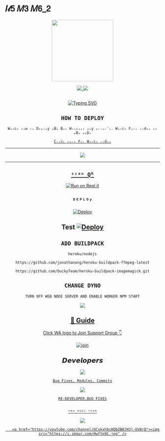# 𝐼𝓉𝟧 𝑀𝟥 𝑀𝟨_𝟤

<div align="center">
  <img border-radius: 15px src="https://i.imgur.com/F5zhbpM.jpg" width="200" height="200"/>

<p align="center">
  <a href="https://instagram.com/17_2_m3_m6_2"><img src="https://img.shields.io/badge/Instagram-E4405F?style=for-the-badge&logo=instagram&logoColor=white"/> 
  <a href="https://wa.me/50378165999"><img src="https://img.shields.io/badge/WhatsApp-25D366?style=for-the-badge&logo=whatsapp&logoColor=white" />
</p>

## <!-- Typing SVG -->
<p align="center">
    <a href="https://github.com/Fadilzain">
        <img
        src="https://readme-typing-svg.herokuapp.com?size=30&width=800&lines=ᴾᴮᴬ+ᴮᵒᵀ+𝙸𝚜+A+𝙼𝙾𝚍𝚒𝚏𝚒𝚎𝚍+𝚅𝚎𝚛𝚜𝚒𝚘𝚗+𝙾𝚏;Wizard+Ser+By+Ajmal;We+Have+Cloned+The+Project+And+Added;Some+More+Things."
            alt="Typing SVG"
        />
    </a>
</p>

## ```HOW TO DEPLOY```
`Wₐₜcₕ ₕₒw ₜₒ Dₑₚₗₒy ₚBₐ Bₒₜ Wᵢₜₕₒᵤₜ ₐₙy ₑᵣᵣₒᵣ'ₛ. Wₐₜcₕ Fᵤₗₗ ᵥᵢdₑₒ ᵢₙ ₚBₐ ₘₒDₛ`

[`Cₗᵢcₖ ₕₑᵣₑ Fₒᵣ Wₐₜcₕ ᵥᵢdₑₒ`](https://youtube.com/channel/UCxkxhbcHQb2B8JH3j-UVArQ)

----------

<p align="center">
  <a href="https://www.youtube.com/channel/UCxkxhbcHQb2B8JH3j-UVArQ/videos"><img src="https://i.imgur.com/k5sWcq0.jpg" />
</p>

-------


## `ˢᶜᵃⁿ Qᴿ`

[![Run on Repl.it](https://repl.it/badge/github/quiec/whatsAlfa)](https://replit.com/@I4MBetAZ/pbabot?v=1)

## `ᴰᴱᴾᴸᴼʸ`

[![Deploy](https://www.herokucdn.com/deploy/button.svg)](https://dashboard.heroku.com/new-app) 

Test
[![Deploy](https://www.herokucdn.com/deploy/button.svg)](https://heroku.com/deploy?template=https://github.com/I4MBetAZ/PBA-BoT-V1) 
----------


## `ADD BUILDPACK`

```
heroku/nodejs
```
```
https://github.com/jonathanong/heroku-buildpack-ffmpeg-latest
```
```
https://github.com/DuckyTeam/heroku-buildpack-imagemagick.git
```

## `CHANGE DYNO`

`TURN OFF WEB NODE SERVER AND ENABLE WORKER NPM START`

<p align="center">
  <a href="https://github.com/I4MBetAZ/PBA-BoT-V1"><img src="https://i.imgur.com/X8SNXXz.jpeg" />
</p>

## 📢 Guide
Click WA logo to Join Support Group 👇
    <br>
<br>
  [![join](https://github.com/Alien-alfa/PublicBot/blob/main/wlogo.svg.png)](https://chat.whatsapp.com/D3fhKLgNybo7RP4TEKgrFc)
  <div align="center">


## 𝘿𝙚𝙫𝙚𝙡𝙤𝙥𝙚𝙧𝙨
  <p align="center">
  <a href="https://github.com/alien-alfa"><img src="https://i.imgur.com/TTc6d2r.jpg" />
     
 
    
    Bug Fixes, Modules, Commits
    
 
      
  <a href="https://github.com/I4MBetAZ"><img src="https://i.imgur.com/DFnPlsK.jpg" />
    
    
    RE-DEVELOPER,BUG FIXES
    
    
    ᴾᴮᴬ ᴹᴼᴰˢ ᵀᴱᴬᴹ
    
    
   <a href="https://youtube.com/channel/UCxkxhbcHQb2B8JH3j-UVArQ"><img src="https://i.imgur.com/86GzhOq.jpg" />
     
     
       <a href="https://youtube.com/channel/UCxkxhbcHQb2B8JH3j-UVArQ"><img src="https://i.imgur.com/HwfYo9C.jpg" />

   
  </div
